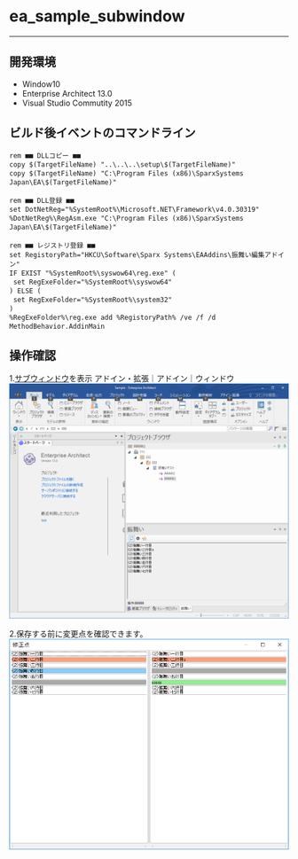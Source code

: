 # ea_sample_subwindow

-----------------------------------------------------------------------------------

## 開発環境
* Window10
* Enterprise Architect 13.0
* Visual Studio Commutity 2015

## ビルド後イベントのコマンドライン
```
rem ■■ DLLコピー ■■
copy $(TargetFileName) "..\..\..\setup\$(TargetFileName)"
copy $(TargetFileName) "C:\Program Files (x86)\SparxSystems Japan\EA\$(TargetFileName)"

rem ■■ DLL登録 ■■
set DotNetReg="%SystemRoot%\Microsoft.NET\Framework\v4.0.30319"
%DotNetReg%\RegAsm.exe "C:\Program Files (x86)\SparxSystems Japan\EA\$(TargetFileName)"

rem ■■ レジストリ登録 ■■
set RegistoryPath="HKCU\Software\Sparx Systems\EAAddins\振舞い編集アドイン"
IF EXIST "%SystemRoot%\syswow64\reg.exe" (
 set RegExeFolder="%SystemRoot%\syswow64"
) ELSE (
 set RegExeFolder="%SystemRoot%\system32"
)
%RegExeFolder%\reg.exe add %RegistoryPath% /ve /f /d MethodBehavior.AddinMain
```

## 操作確認
1.[サブウィンドウ](http://www.sparxsystems.jp/help/13.0/custom_docked_window.htm)を表示
 アドイン・拡張｜アドイン｜ウィンドウ
![実行例](pic/AddminWindow.png)

2.保存する前に変更点を確認できます。
![比較画面](pic/CompareWindow.png)